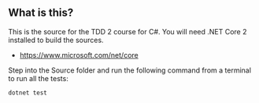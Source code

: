 What is this?
-------------

This is the source for the TDD 2 course for C#.  You will need .NET
Core 2 installed to build the sources.

* https://www.microsoft.com/net/core

Step into the Source folder and run the following command from a
terminal to run all the tests:

    dotnet test
